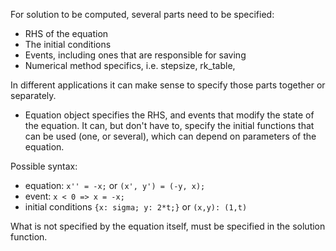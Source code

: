 For solution to be computed, several parts need to be specified:
- RHS of the equation
- The initial conditions
- Events, including ones that are responsible for saving
- Numerical method specifics, i.e. stepsize, rk_table, 

In different applications it can make sense to specify those parts together or separately.

- Equation object specifies the RHS, and events that modify the state of the equation. It can, but don't have to, specify the initial functions that can be used (one, or several), which can depend on parameters of the equation.

Possible syntax: 
- equation: `x'' = -x;` or `(x', y') = (-y, x);`
- event: `x < 0 => x = -x;`
- initial conditions `{x: sigma; y: 2*t;}` or `(x,y): (1,t)`


What is not specified by the equation itself, must be specified in the solution function.


